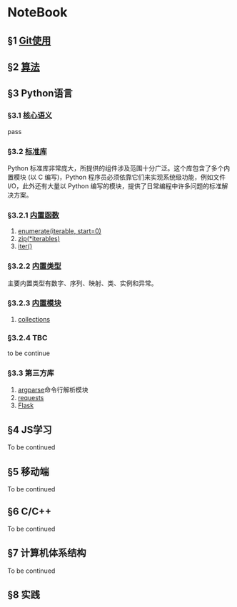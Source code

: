 # NoteBook

## &sect;1 [Git使用](git/tutorial.md)

## &sect;2 [算法](leetcode/readme.md)

## &sect;3 Python语言

### &sect;3.1 [核心语义](https://docs.python.org/zh-cn/3/tutorial/index.html#tutorial-index)

pass

### &sect;3.2 [标准库](https://docs.python.org/zh-cn/3/library/#metavar)

Python 标准库非常庞大，所提供的组件涉及范围十分广泛。这个库包含了多个内置模块 (以 C 编写)，Python 程序员必须依靠它们来实现系统级功能，例如文件 I/O，此外还有大量以 Python 编写的模块，提供了日常编程中许多问题的标准解决方案。

### &sect;3.2.1 [内置函数](https://docs.python.org/zh-cn/3/library/functions.html)
1. [enumerate(iterable, start=0)](python/enumerate.md)
2. [zip(*iterables)]()
3. [iter()]()

### &sect;3.2.2 [内置类型](https://docs.python.org/zh-cn/3/library/stdtypes.html)

主要内置类型有数字、序列、映射、类、实例和异常。


### &sect;3.2.3 [内置模块]()

1. [collections](python/collections.md)

### &sect;3.2.4 TBC

to be continue

### &sect;3.3 第三方库

1. [argparse](https://docs.python.org/zh-cn/3/howto/argparse.html)命令行解析模块
2. [requests]()
3. [Flask]()


## &sect;4 JS学习

To be continued

## &sect;5 移动端

To be continued

## &sect;6 C/C++

To be continued

## &sect;7 计算机体系结构

To be continued

## &sect;8 实践